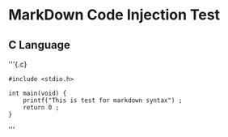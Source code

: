 # MarkDown Code Injection Test 

## C Language

'''{.c}

	#include <stdio.h> 

	int main(void) {
		printf("This is test for markdown syntax") ;
		return 0 ;
	}

'''